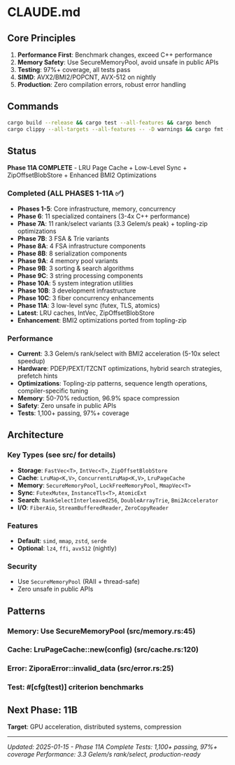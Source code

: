 # CLAUDE.md

## Core Principles
1. **Performance First**: Benchmark changes, exceed C++ performance
2. **Memory Safety**: Use SecureMemoryPool, avoid unsafe in public APIs  
3. **Testing**: 97%+ coverage, all tests pass
4. **SIMD**: AVX2/BMI2/POPCNT, AVX-512 on nightly
5. **Production**: Zero compilation errors, robust error handling

## Commands
```bash
cargo build --release && cargo test --all-features && cargo bench
cargo clippy --all-targets --all-features -- -D warnings && cargo fmt --check
```

## Status
**Phase 11A COMPLETE** - LRU Page Cache + Low-Level Sync + ZipOffsetBlobStore + Enhanced BMI2 Optimizations

### Completed (ALL PHASES 1-11A ✅)
- **Phases 1-5**: Core infrastructure, memory, concurrency
- **Phase 6**: 11 specialized containers (3-4x C++ performance)  
- **Phase 7A**: 11 rank/select variants (3.3 Gelem/s peak) + topling-zip optimizations
- **Phase 7B**: 3 FSA & Trie variants  
- **Phase 8A**: 4 FSA infrastructure components
- **Phase 8B**: 8 serialization components
- **Phase 9A**: 4 memory pool variants
- **Phase 9B**: 3 sorting & search algorithms
- **Phase 9C**: 3 string processing components
- **Phase 10A**: 5 system integration utilities  
- **Phase 10B**: 3 development infrastructure
- **Phase 10C**: 3 fiber concurrency enhancements
- **Phase 11A**: 3 low-level sync (futex, TLS, atomics)
- **Latest**: LRU caches, IntVec<T>, ZipOffsetBlobStore
- **Enhancement**: BMI2 optimizations ported from topling-zip

### Performance
- **Current**: 3.3 Gelem/s rank/select with BMI2 acceleration (5-10x select speedup)
- **Hardware**: PDEP/PEXT/TZCNT optimizations, hybrid search strategies, prefetch hints
- **Optimizations**: Topling-zip patterns, sequence length operations, compiler-specific tuning
- **Memory**: 50-70% reduction, 96.9% space compression
- **Safety**: Zero unsafe in public APIs
- **Tests**: 1,100+ passing, 97%+ coverage

## Architecture

### Key Types (see src/ for details)
- **Storage**: `FastVec<T>`, `IntVec<T>`, `ZipOffsetBlobStore` 
- **Cache**: `LruMap<K,V>`, `ConcurrentLruMap<K,V>`, `LruPageCache`
- **Memory**: `SecureMemoryPool`, `LockFreeMemoryPool`, `MmapVec<T>`
- **Sync**: `FutexMutex`, `InstanceTls<T>`, `AtomicExt`
- **Search**: `RankSelectInterleaved256`, `DoubleArrayTrie`, `Bmi2Accelerator`
- **I/O**: `FiberAio`, `StreamBufferedReader`, `ZeroCopyReader`

### Features
- **Default**: `simd`, `mmap`, `zstd`, `serde`
- **Optional**: `lz4`, `ffi`, `avx512` (nightly)

### Security  
- Use `SecureMemoryPool` (RAII + thread-safe)
- Zero unsafe in public APIs

## Patterns

### Memory: Use SecureMemoryPool (src/memory.rs:45)
### Cache: LruPageCache::new(config) (src/cache.rs:120)  
### Error: ZiporaError::invalid_data (src/error.rs:25)
### Test: #[cfg(test)] criterion benchmarks

## Next Phase: 11B
**Target**: GPU acceleration, distributed systems, compression

---
*Updated: 2025-01-15 - Phase 11A Complete*
*Tests: 1,100+ passing, 97%+ coverage*
*Performance: 3.3 Gelem/s rank/select, production-ready*